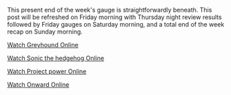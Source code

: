 This present end of the week's gauge is straightforwardly beneath. This post will be refreshed on Friday morning with Thursday night review results followed by Friday gauges on Saturday morning, and a total end of the week recap on Sunday morning. <p><a href="https://canvas.instructure.com/courses/2459652/pages/123movies-watch-greyhound-2020-full-online-free-hd">Watch Greyhound Online</a></p>
<p><a href="https://canvas.instructure.com/courses/2459652/pages/123movies-watch-sonic-the-hedgehog-2020-full-online-free-hd">Watch Sonic the hedgehog Online</a></p>
<p><a href="https://canvas.instructure.com/courses/2459652/pages/123movies-watch-project-power-2020-full-online-free-hd">Watch Project power Online</a></p>
<p><a href="https://canvas.instructure.com/courses/2459652/pages/123movies-watch-onward-2020-full-online-free-hd">Watch Onward Online</a></p>
